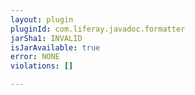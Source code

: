 ```yaml
---
layout: plugin
pluginId: com.liferay.javadoc.formatter
jarSha1: INVALID
isJarAvailable: true
error: NONE
violations: []

---
```

